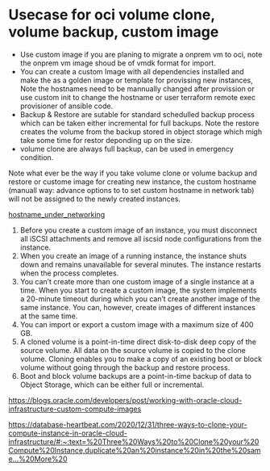 # Usecase for oci volume clone, volume backup, custom image

* Use custom image if you are planing to migrate a onprem vm to oci, note the onprem vm image shoud be of vmdk format for import.
* You can create a custom Image with all dependencies installed and make the as a golden image or template for provissing new instances, Note the hostnames need to be mannually changed after provission or use custom init to change the hostname or user terraform remote exec provisioner of ansible code. 
* Backup & Restore are sutable for standard schedulled backup process which can be taken either incremental for full backups. Note the restore creates the volume from the backup stored in object storage which migh take some time for restor deponding up on the size.
* volume clone are always full backup, can be used in emergency condition.   

Note what ever be the way if you take volume clone or volume backup and restore or custome image for creating new instance, the custom hostname (manuall way: advance options to to set custom hostname in network tab) will not be assigned to the newly created instances.

[hostname_under_networking](/images/hostname.JPG)

1. Before you create a custom image of an instance, you must disconnect all iSCSI attachments and remove all iscsid node configurations from the instance.  
2. When you create an image of a running instance, the instance shuts down and remains unavailable for several minutes. The instance restarts when the process 
completes.  
3. You can’t create more than one custom image of a single instance at a time. When you start to create a custom image, the system implements a 20-minute timeout during which you can’t create another image of the same instance. You can, however, create images of different instances at the same time.  
4. You can import or export a custom image with a maximum size of 400 GB.  
5. A cloned volume is a point-in-time direct disk-to-disk deep copy of the source volume. All data on the source volume is copied to the clone volume. Cloning enables you to make a copy of an existing boot or block volume without going through the backup and restore process.
6. Boot and block volume backups are a point-in-time backup of data to Object Storage, which can be either full or incremental.  

https://blogs.oracle.com/developers/post/working-with-oracle-cloud-infrastructure-custom-compute-images  

https://database-heartbeat.com/2020/12/31/three-ways-to-clone-your-compute-instance-in-oracle-cloud-infrastructure/#:~:text=%20Three%20Ways%20to%20Clone%20your%20Compute%20Instance,duplicate%20an%20instance%20in%20the%20same...%20More%20   
